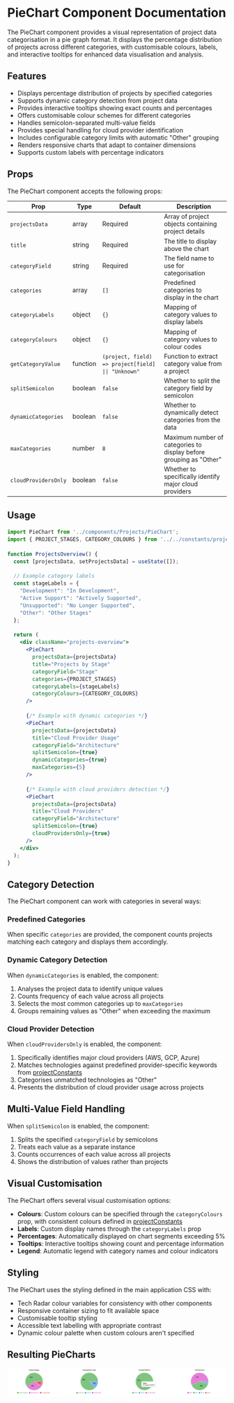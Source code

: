 # PieChart Component Documentation

The PieChart component provides a visual representation of project data categorisation in a pie graph format. It displays the percentage distribution of projects across different categories, with customisable colours, labels, and interactive tooltips for enhanced data visualisation and analysis.

## Features

- Displays percentage distribution of projects by specified categories
- Supports dynamic category detection from project data
- Provides interactive tooltips showing exact counts and percentages
- Offers customisable colour schemes for different categories
- Handles semicolon-separated multi-value fields
- Provides special handling for cloud provider identification
- Includes configurable category limits with automatic "Other" grouping
- Renders responsive charts that adapt to container dimensions
- Supports custom labels with percentage indicators

## Props

The PieChart component accepts the following props:

| Prop                 | Type     | Default                                             | Description                                                        |
| -------------------- | -------- | --------------------------------------------------- | ------------------------------------------------------------------ |
| `projectsData`       | array    | Required                                            | Array of project objects containing project details                |
| `title`              | string   | Required                                            | The title to display above the chart                               |
| `categoryField`      | string   | Required                                            | The field name to use for categorisation                           |
| `categories`         | array    | `[]`                                                | Predefined categories to display in the chart                      |
| `categoryLabels`     | object   | `{}`                                                | Mapping of category values to display labels                       |
| `categoryColours`    | object   | `{}`                                                | Mapping of category values to colour codes                         |
| `getCategoryValue`   | function | `(project, field) => project[field] \|\| "Unknown"` | Function to extract category value from a project                  |
| `splitSemicolon`     | boolean  | `false`                                             | Whether to split the category field by semicolon                   |
| `dynamicCategories`  | boolean  | `false`                                             | Whether to dynamically detect categories from the data             |
| `maxCategories`      | number   | `8`                                                 | Maximum number of categories to display before grouping as "Other" |
| `cloudProvidersOnly` | boolean  | `false`                                             | Whether to specifically identify major cloud providers             |

## Usage

```jsx
import PieChart from '../components/Projects/PieChart';
import { PROJECT_STAGES, CATEGORY_COLOURS } from '../../constants/projectConstants';

function ProjectsOverview() {
  const [projectsData, setProjectsData] = useState([]);
  
  // Example category labels
  const stageLabels = {
    "Development": "In Development",
    "Active Support": "Actively Supported",
    "Unsupported": "No Longer Supported",
    "Other": "Other Stages"
  };
  
  return (
    <div className="projects-overview">
      <PieChart
        projectsData={projectsData}
        title="Projects by Stage"
        categoryField="Stage"
        categories={PROJECT_STAGES}
        categoryLabels={stageLabels}
        categoryColours={CATEGORY_COLOURS}
      />
      
      {/* Example with dynamic categories */}
      <PieChart
        projectsData={projectsData}
        title="Cloud Provider Usage"
        categoryField="Architecture"
        splitSemicolon={true}
        dynamicCategories={true}
        maxCategories={5}
      />
      
      {/* Example with cloud providers detection */}
      <PieChart
        projectsData={projectsData}
        title="Cloud Providers"
        categoryField="Architecture"
        splitSemicolon={true}
        cloudProvidersOnly={true}
      />
    </div>
  );
}
```

## Category Detection

The PieChart component can work with categories in several ways:

### Predefined Categories

When specific `categories` are provided, the component counts projects matching each category and displays them accordingly.

### Dynamic Category Detection

When `dynamicCategories` is enabled, the component:

1. Analyses the project data to identify unique values
1. Counts frequency of each value across all projects
1. Selects the most common categories up to `maxCategories`
1. Groups remaining values as "Other" when exceeding the maximum

### Cloud Provider Detection

When `cloudProvidersOnly` is enabled, the component:

1. Specifically identifies major cloud providers (AWS, GCP, Azure)
1. Matches technologies against predefined provider-specific keywords from [projectConstants](../../constants/projectConstants.md)
1. Categorises unmatched technologies as "Other"
1. Presents the distribution of cloud provider usage across projects

## Multi-Value Field Handling

When `splitSemicolon` is enabled, the component:

1. Splits the specified `categoryField` by semicolons
1. Treats each value as a separate instance
1. Counts occurrences of each value across all projects
1. Shows the distribution of values rather than projects

## Visual Customisation

The PieChart offers several visual customisation options:

- **Colours**: Custom colours can be specified through the `categoryColours` prop, with consistent colours defined in [projectConstants](../../constants/projectConstants.md)
- **Labels**: Custom display names through the `categoryLabels` prop
- **Percentages**: Automatically displayed on chart segments exceeding 5%
- **Tooltips**: Interactive tooltips showing count and percentage information
- **Legend**: Automatic legend with category names and colour indicators

## Styling

The PieChart uses the styling defined in the main application CSS with:

- Tech Radar colour variables for consistency with other components
- Responsive container sizing to fit available space
- Customisable tooltip styling
- Accessible text labelling with appropriate contrast
- Dynamic colour palette when custom colours aren't specified

## Resulting PieCharts

![PieChart](../../assets/pieCharts.png)

